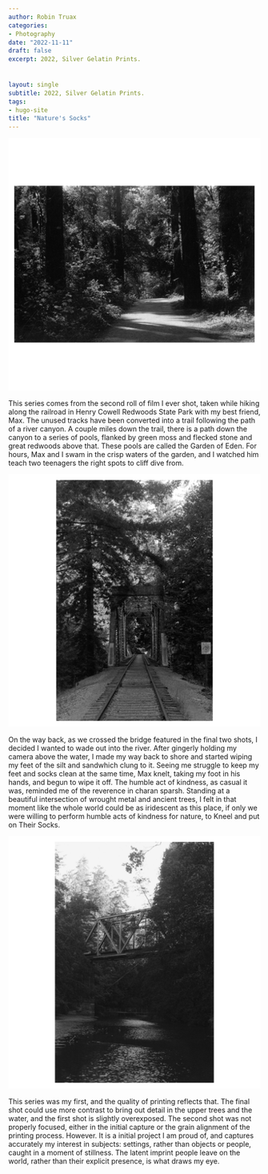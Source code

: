 ```yaml
---
author: Robin Truax
categories:
- Photography
date: "2022-11-11"
draft: false
excerpt: 2022, Silver Gelatin Prints.


layout: single
subtitle: 2022, Silver Gelatin Prints.
tags:
- hugo-site
title: "Nature's Socks"
---
```


<div id="main-content" class="col-md-8 col-lg-7" role="main">
  <img src="photos/photo-1.png" alt="" width=800>
  <p>This series comes from the second roll of film I ever shot, taken while hiking along the railroad in Henry Cowell Redwoods State Park with my best friend, Max. The unused tracks have been converted into a trail following the path of a river canyon. A couple miles down the trail, there is a path down the canyon to a series of pools, flanked by green moss and flecked stone and great redwoods above that. These pools are called the Garden of Eden. For hours, Max and I swam in the crisp waters of the garden, and I watched him teach two teenagers the right spots to cliff dive from.</p>
  <img src="photos/photo-2.png" alt="" width=800>
  <p>On the way back, as we crossed the bridge featured in the final two shots, I decided I wanted to wade out into the river. After gingerly holding my camera above the water, I made my way back to shore and started wiping my feet of the silt and sandwhich clung to it. Seeing me struggle to keep my feet and socks clean at the same time, Max knelt, taking my foot in his hands, and begun to wipe it off. The humble act of kindness, as casual it was, reminded me of the reverence in charan sparsh. Standing at a beautiful intersection of wrought metal and ancient trees, I felt in that moment like the whole world could be as iridescent as this place, if only we were willing to perform humble acts of kindness for nature, to Kneel and put on Their Socks.</p>
  <img src="photos/photo-3.png" alt="" width=800>
  <p>This series was my first, and the quality of printing reflects that. The final shot could use more contrast to bring out detail in the upper trees and the water, and the first shot is slightly overexposed. The second shot was not properly focused, either in the initial capture or the grain alignment of the printing process. However. It is a initial project I am proud of, and captures accurately my interest in subjects: settings, rather than objects or people, caught in a moment of stillness. The latent imprint people leave on the world, rather than their explicit presence, is what draws my eye.</p>
</div>